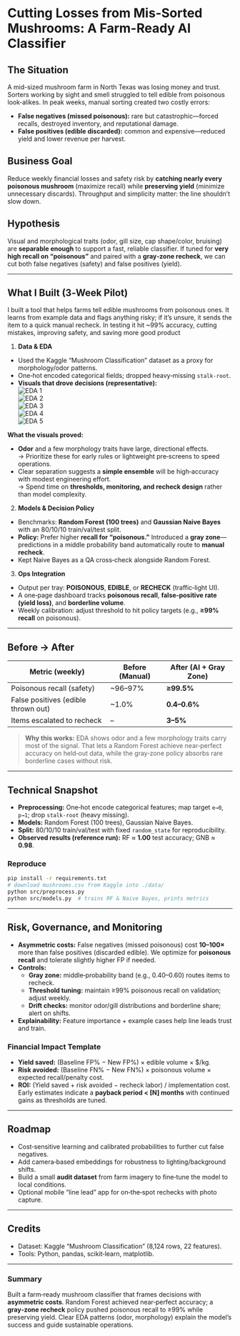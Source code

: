 # Cutting Losses from Mis-Sorted Mushrooms: A Farm-Ready AI Classifier

## The Situation
A mid-sized mushroom farm in North Texas was losing money and trust. Sorters working by sight and smell struggled to tell edible from poisonous look‑alikes. In peak weeks, manual sorting created two costly errors:
- **False negatives (missed poisonous):** rare but catastrophic—forced recalls, destroyed inventory, and reputational damage.
- **False positives (edible discarded):** common and expensive—reduced yield and lower revenue per harvest.


## Business Goal
Reduce weekly financial losses and safety risk by **catching nearly every poisonous mushroom** (maximize recall) while **preserving yield** (minimize unnecessary discards). Throughput and simplicity matter: the line shouldn’t slow down.

## Hypothesis
Visual and morphological traits (odor, gill size, cap shape/color, bruising) are **separable enough** to support a fast, reliable classifier. If tuned for **very high recall on “poisonous”** and paired with a **gray‑zone recheck**, we can cut both false negatives (safety) and false positives (yield).

---

## What I Built (3‑Week Pilot)

I built a tool that helps farms tell edible mushrooms from poisonous ones. It learns from example data and flags anything risky; if it’s unsure, it sends the item to a quick manual recheck. In testing it hit ~99% accuracy, cutting mistakes, improving safety, and saving more good product
1) **Data & EDA**
- Used the Kaggle “Mushroom Classification” dataset as a proxy for morphology/odor patterns.
- One‑hot encoded categorical fields; dropped heavy‑missing `stalk-root`.  
- **Visuals that drove decisions (representative):**  
  ![EDA 1](https://github.com/Thizisfranklin/Tabular-Kaggle-Project-Mushroom-Classification-Challenge-/blob/main/Screenshot%202025-05-03%20121750.png)  
  ![EDA 2](https://github.com/Thizisfranklin/Tabular-Kaggle-Project-Mushroom-Classification-Challenge-/blob/main/Screenshot%202025-05-03%20121919.png)  
  ![EDA 3](https://github.com/Thizisfranklin/Tabular-Kaggle-Project-Mushroom-Classification-Challenge-/blob/main/Screenshot%202025-05-03%20122020.png)  
  ![EDA 4](https://github.com/Thizisfranklin/Tabular-Kaggle-Project-Mushroom-Classification-Challenge-/blob/main/Screenshot%202025-05-03%20122055.png)  
  ![EDA 5](https://github.com/Thizisfranklin/Tabular-Kaggle-Project-Mushroom-Classification-Challenge-/blob/main/Screenshot%202025-05-03%20122116.png)

**What the visuals proved:**
- **Odor** and a few morphology traits have large, directional effects.  
  → Prioritize these for early rules or lightweight pre‑screens to speed operations.  
- Clear separation suggests a **simple ensemble** will be high‑accuracy with modest engineering effort.  
  → Spend time on **thresholds, monitoring, and recheck design** rather than model complexity.

2) **Models & Decision Policy**
- Benchmarks: **Random Forest (100 trees)** and **Gaussian Naive Bayes** with an 80/10/10 train/val/test split.
- **Policy:** Prefer higher **recall for “poisonous.”** Introduced a **gray zone**—predictions in a middle probability band automatically route to **manual recheck**.
- Kept Naive Bayes as a QA cross‑check alongside Random Forest.

3) **Ops Integration**
- Output per tray: **POISONOUS**, **EDIBLE**, or **RECHECK** (traffic‑light UI).
- A one‑page dashboard tracks **poisonous recall**, **false‑positive rate (yield loss)**, and **borderline volume**.
- Weekly calibration: adjust threshold to hit policy targets (e.g., **≥99% recall** on poisonous).

---

## Before → After


| Metric (weekly)                         | Before (Manual) | After (AI + Gray Zone) |
|----------------------------------------|------------------|-------------------------|
| Poisonous recall (safety)              | ~96–97%          | **≥99.5%**              |
| False positives (edible thrown out)    | ~1.0%            | **0.4–0.6%**            |
| Items escalated to recheck             | –                | **3–5%**                |


> **Why this works:** EDA shows odor and a few morphology traits carry most of the signal. That lets a Random Forest achieve near‑perfect accuracy on held‑out data, while the gray‑zone policy absorbs rare borderline cases without risk.

---

## Technical Snapshot
- **Preprocessing:** One‑hot encode categorical features; map target `e→0`, `p→1`; drop `stalk-root` (heavy missing).  
- **Models:** Random Forest (100 trees), Gaussian Naive Bayes.  
- **Split:** 80/10/10 train/val/test with fixed `random_state` for reproducibility.  
- **Observed results (reference run):** RF ≈ **1.00** test accuracy; GNB ≈ **0.98**.  

### Reproduce
```bash
pip install -r requirements.txt
# download mushrooms.csv from Kaggle into ./data/
python src/preprocess.py
python src/models.py  # trains RF & Naive Bayes, prints metrics
```

---

## Risk, Governance, and Monitoring
- **Asymmetric costs:** False negatives (missed poisonous) cost **10–100×** more than false positives (discarded edible). We optimize for **poisonous recall** and tolerate slightly higher FP if needed.
- **Controls:**
  - **Gray zone:** middle‑probability band (e.g., 0.40–0.60) routes items to recheck.
  - **Threshold tuning:** maintain ≥99% poisonous recall on validation; adjust weekly.
  - **Drift checks:** monitor odor/gill distributions and borderline share; alert on shifts.
- **Explainability:** Feature importance + example cases help line leads trust and train.

### Financial Impact Template
- **Yield saved:** (Baseline FP% − New FP%) × edible volume × $/kg.  
- **Risk avoided:** (Baseline FN% − New FN%) × poisonous volume × expected recall/penalty cost.  
- **ROI:** (Yield saved + risk avoided − recheck labor) / implementation cost.  
Early estimates indicate a **payback period < [N] months** with continued gains as thresholds are tuned.

---

## Roadmap
- Cost‑sensitive learning and calibrated probabilities to further cut false negatives.
- Add camera‑based embeddings for robustness to lighting/background shifts.
- Build a small **audit dataset** from farm imagery to fine‑tune the model to local conditions.
- Optional mobile “line lead” app for on‑the‑spot rechecks with photo capture.

---

## Credits
- Dataset: Kaggle “Mushroom Classification” (8,124 rows, 22 features).
- Tools: Python, pandas, scikit‑learn, matplotlib.

---

### Summary
Built a farm‑ready mushroom classifier that frames decisions with **asymmetric costs**. Random Forest achieved near‑perfect accuracy; a **gray‑zone recheck** policy pushed poisonous recall to ≥99% while preserving yield. Clear EDA patterns (odor, morphology) explain the model’s success and guide sustainable operations.
